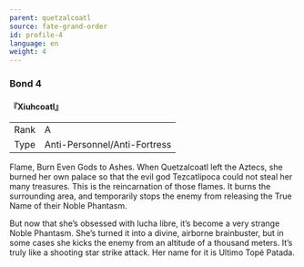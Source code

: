 ```yaml
---
parent: quetzalcoatl
source: fate-grand-order
id: profile-4
language: en
weight: 4
---
```


### Bond 4

#### 『Xiuhcoatl』

<table>
  <tr><td>Rank</td><td>A</td></tr>
  <tr><td>Type</td><td>Anti-Personnel/Anti-Fortress</td></tr>
</table>

Flame, Burn Even Gods to Ashes.
When Quetzalcoatl left the Aztecs, she burned her own palace so that the evil god Tezcatlipoca could not steal her many treasures. This is the reincarnation of those flames.
It burns the surrounding area, and temporarily stops the enemy from releasing the True Name of their Noble Phantasm.

But now that she’s obsessed with lucha libre, it’s become a very strange Noble Phantasm.
She’s turned it into a divine, airborne brainbuster, but in some cases she kicks the enemy from an altitude of a thousand meters. It’s truly like a shooting star strike attack.
Her name for it is Ultimo Topé Patada.
